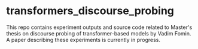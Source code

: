 # transformers_discourse_probing

This repo contains experiment outputs and source code related to Master's thesis on discourse probing of transformer-based models by Vadim Fomin. A paper describing these experiments is currently in progress.
